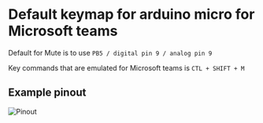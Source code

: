 # Default keymap for arduino micro for Microsoft teams

Default for Mute is to use ```PB5 / digital pin 9 / analog pin 9```

Key commands that are emulated for Microsoft teams is `CTL + SHIFT + M`

## Example pinout
![Pinout](https://assets.codepen.io/18215/littleAlby_bb.png)
